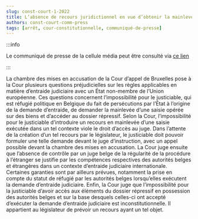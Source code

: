 ```yaml
---   
slug: const-court-1-2022
title: L’absence de recours juridictionnel en vue d’obtenir la mainlevée d’une saisie faite à la demande d’un État non-membre de l’UE et d’avoir accès aux éléments du dossier répressif en Belgique viole la Constitution
authors: const-court-comm-press
tags: [arrêt, cour-constitutionnelle, communiqué-de-presse]
---
```


:::info

Le communiqué de presse de la cellule média peut être consulté via [ce lien](https://www.const-court.be/public/f/2022/2022-001f-info.pdf) 

:::

La chambre des mises en accusation de la Cour d’appel de Bruxelles pose à la Cour plusieurs questions préjudicielles sur les règles applicables en matière d’entraide judiciaire avec un État non-membre de l’Union européenne. Ces questions concernent l’impossibilité pour le justiciable, qui est réfugié politique en Belgique du fait de persécutions par l’État à l’origine de la demande d’entraide, de demander la mainlevée d’une saisie opérée sur des biens et d’accéder au dossier répressif.Selon la Cour, l’impossibilité pour le justiciable d’introduire un recours en mainlevée d’une saisie exécutée dans un tel contexte viole le droit d’accès au juge. Dans l’attente de la création d’un tel recours par le législateur, le justiciable doit pouvoir formuler une telle demande devant le juge d’instruction, avec un appel possible devant la chambre des mises en accusation. La Cour juge ensuite que l’absence de contrôle par un juge belge de la régularité de la procédure à l’étranger se justifie par les compétences respectives des autorités belges et étrangères dans un contexte d’entraide judiciaire internationale. Certaines garanties sont par ailleurs prévues, notamment la prise en compte du statut de réfugié par les autorités belges lorsqu’elles exécutent la demande d’entraide judiciaire. Enfin, la Cour juge que l’impossibilité pour la justiciable d’avoir accès aux éléments du dossier répressif en possession des autorités belges et sur la base desquels celles-ci ont accepté d’exécuter la demande d’entraide judiciaire est inconstitutionnelle. Il appartient au législateur de prévoir un recours ayant un tel objet.
